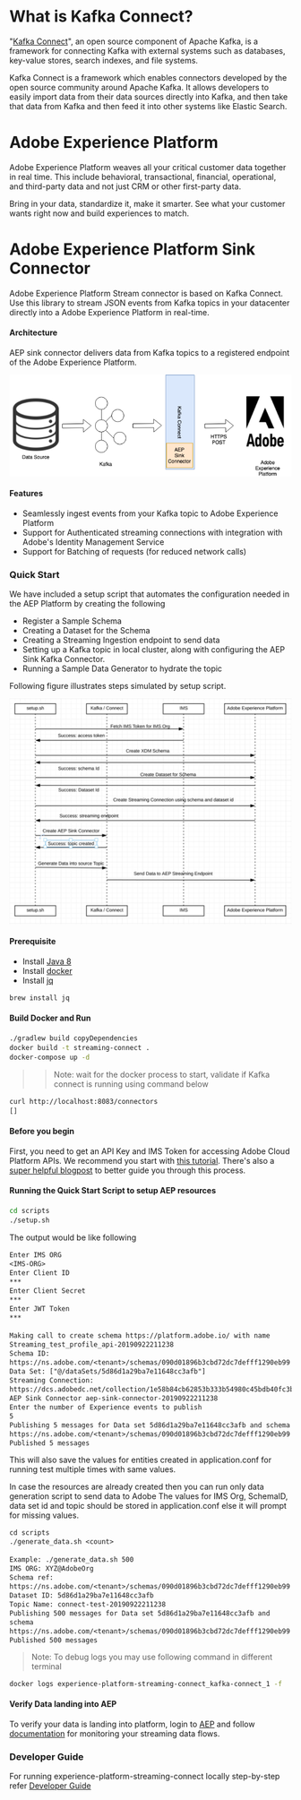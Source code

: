 # What is Kafka Connect?

"[Kafka Connect](https://docs.confluent.io/current/connect/index.html)", an open source component of Apache Kafka, is a framework for connecting Kafka with external systems such as databases, key-value stores, search indexes, and file systems.

Kafka Connect is a framework which enables connectors developed by the open source community around Apache Kafka. It allows developers to easily import data from their data sources directly into Kafka, and then take that data from Kafka and then feed it into other systems like Elastic Search.

# Adobe Experience Platform

Adobe Experience Platform weaves all your critical customer data together in real time. This include behavioral, transactional, financial, operational, and third-party data and not just CRM or other first-party data.

Bring in your data, standardize it, make it smarter. See what your customer wants right now and build experiences to match.
 
# Adobe Experience Platform Sink Connector

Adobe Experience Platform Stream connector is based on Kafka Connect. Use this library to stream JSON events from Kafka topics in your datacenter directly into a Adobe Experience Platform in real-time.

#### Architecture

AEP sink connector delivers data from Kafka topics to a registered endpoint of the Adobe Experience Platform.

![AEP Sink Connector](./docs/resources/aep_sink_connector.png)

#### Features

* Seamlessly ingest events from your Kafka topic to Adobe Experience Platform
* Support for Authenticated streaming connections with integration with Adobe's Identity Management Service 
* Support for Batching of requests (for reduced network calls)


### Quick Start

We have included a setup script that automates the configuration needed in the AEP Platform by creating the following
* Register a Sample Schema
* Creating a Dataset for the Schema
* Creating a Streaming Ingestion endpoint to send data
* Setting up a Kafka topic in local cluster, along with configuring the AEP Sink Kafka Connector.
* Running a Sample Data Generator to hydrate the topic

Following figure illustrates steps simulated by setup script.

![AEP Sink Connector setup](./docs/resources/aep_sink_connector_setup.png)

#### Prerequisite
* Install [Java 8][java-8]
* Install [docker][docker]
* Install [jq][jq-tool]
```bash
brew install jq
```

#### Build Docker and Run
```bash
./gradlew build copyDependencies
docker build -t streaming-connect .
docker-compose up -d
```

>> Note: wait for the docker process to start, validate if Kafka connect is running using command below
```bash
curl http://localhost:8083/connectors
[]
```

#### Before you begin

First, you need to get an API Key and IMS Token for accessing Adobe Cloud Platform APIs.
We recommend you start with [this tutorial][tutorial].  There's also a [super helpful blogpost][blogpost] to better
guide you through this process.

#### Running the Quick Start Script to setup AEP resources
```bash
cd scripts
./setup.sh
```
The output would be like following
```
Enter IMS ORG
<IMS-ORG>
Enter Client ID
***
Enter Client Secret
***
Enter JWT Token
***

Making call to create schema https://platform.adobe.io/ with name Streaming_test_profile_api-20190922211238
Schema ID: https://ns.adobe.com/<tenant>/schemas/090d01896b3cbd72dc7defff1290eb99
Data Set: ["@/dataSets/5d86d1a29ba7e11648cc3afb"]
Streaming Connection: https://dcs.adobedc.net/collection/1e58b84cb62853b333b54980c45bdb40fc3bf80bc47022da0f76eececb2f9237
AEP Sink Connector aep-sink-connector-20190922211238
Enter the number of Experience events to publish
5
Publishing 5 messages for Data set 5d86d1a29ba7e11648cc3afb and schema https://ns.adobe.com/<tenant>/schemas/090d01896b3cbd72dc7defff1290eb99
Published 5 messages
```
This will also save the values for entities created in application.conf for running test multiple times with same values.

In case the resources are already created then you can run only data generation script to send data to Adobe
The values for IMS Org, SchemaID, data set id and topic should be stored in application.conf else it will prompt for missing values.
```
cd scripts
./generate_data.sh <count>

Example: ./generate_data.sh 500
IMS ORG: XYZ@AdobeOrg
Schema ref: https://ns.adobe.com/<tenant>/schemas/090d01896b3cbd72dc7defff1290eb99
Dataset ID: 5d86d1a29ba7e11648cc3afb
Topic Name: connect-test-20190922211238
Publishing 500 messages for Data set 5d86d1a29ba7e11648cc3afb and schema https://ns.adobe.com/<tenant>/schemas/090d01896b3cbd72dc7defff1290eb99
Published 500 messages
```

> Note: To debug logs you may use following command in different terminal
```bash
docker logs experience-platform-streaming-connect_kafka-connect_1 -f
```

#### Verify Data landing into AEP
To verify your data is landing into platform, login to [AEP][aep] and follow [documentation][monitor-streaming-data-flows] for monitoring your streaming data flows.

### Developer Guide
For running experience-platform-streaming-connect locally step-by-step refer [Developer Guide](./DEVELOPER_GUIDE.md)

[aep]: https://platform.adobe.com
[docker]: https://www.docker.com/
[java-8]: https://www.oracle.com/technetwork/java/javase/downloads/jdk8-downloads-2133151.html
[jq-tool]: https://stedolan.github.io/jq/download/
[monitor-streaming-data-flows]: https://www.adobe.io/apis/experienceplatform/home/data-ingestion/data-ingestion-services.html#!api-specification/markdown/narrative/technical_overview/streaming_ingest/e2e-monitor-streaming-data-flows.md
[blogpost]: https://medium.com/adobetech/using-postman-for-jwt-authentication-on-adobe-i-o-7573428ffe7f
[tutorial]: https://www.adobe.io/apis/experienceplatform/home/tutorials/alltutorials.html#!api-specification/markdown/narrative/tutorials/authenticate_to_acp_tutorial/authenticate_to_acp_tutorial.md
